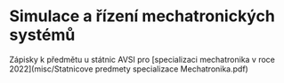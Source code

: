 # Simulace a řízení mechatronických systémů

Zápisky k předmětu u státnic AVSI pro [specializaci mechatronika v roce 2022](misc/Statnicove predmety specializace Mechatronika.pdf)